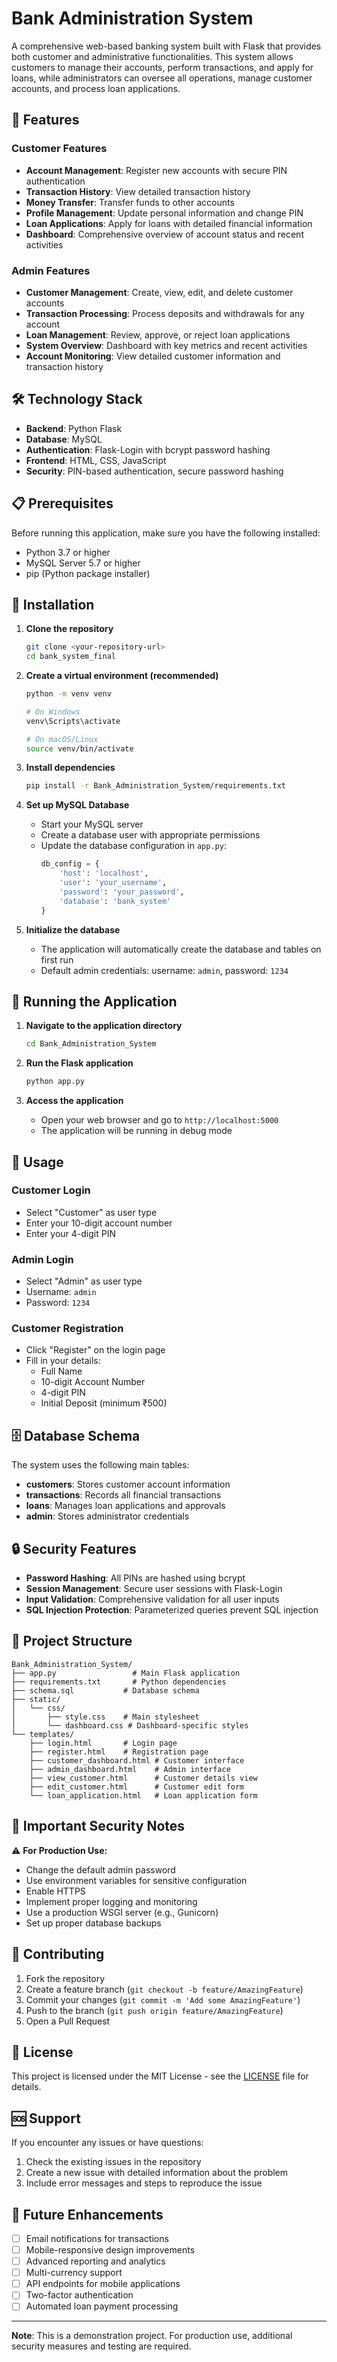 # Bank Administration System

A comprehensive web-based banking system built with Flask that provides both customer and administrative functionalities. This system allows customers to manage their accounts, perform transactions, and apply for loans, while administrators can oversee all operations, manage customer accounts, and process loan applications.

## 🚀 Features

### Customer Features
- **Account Management**: Register new accounts with secure PIN authentication
- **Transaction History**: View detailed transaction history
- **Money Transfer**: Transfer funds to other accounts
- **Profile Management**: Update personal information and change PIN
- **Loan Applications**: Apply for loans with detailed financial information
- **Dashboard**: Comprehensive overview of account status and recent activities

### Admin Features
- **Customer Management**: Create, view, edit, and delete customer accounts
- **Transaction Processing**: Process deposits and withdrawals for any account
- **Loan Management**: Review, approve, or reject loan applications
- **System Overview**: Dashboard with key metrics and recent activities
- **Account Monitoring**: View detailed customer information and transaction history

## 🛠️ Technology Stack

- **Backend**: Python Flask
- **Database**: MySQL
- **Authentication**: Flask-Login with bcrypt password hashing
- **Frontend**: HTML, CSS, JavaScript
- **Security**: PIN-based authentication, secure password hashing

## 📋 Prerequisites

Before running this application, make sure you have the following installed:

- Python 3.7 or higher
- MySQL Server 5.7 or higher
- pip (Python package installer)

## 🔧 Installation

1. **Clone the repository**
   ```bash
   git clone <your-repository-url>
   cd bank_system_final
   ```

2. **Create a virtual environment (recommended)**
   ```bash
   python -m venv venv
   
   # On Windows
   venv\Scripts\activate
   
   # On macOS/Linux
   source venv/bin/activate
   ```

3. **Install dependencies**
   ```bash
   pip install -r Bank_Administration_System/requirements.txt
   ```

4. **Set up MySQL Database**
   - Start your MySQL server
   - Create a database user with appropriate permissions
   - Update the database configuration in `app.py`:
     ```python
     db_config = {
         'host': 'localhost',
         'user': 'your_username',
         'password': 'your_password',
         'database': 'bank_system'
     }
     ```

5. **Initialize the database**
   - The application will automatically create the database and tables on first run
   - Default admin credentials: username: `admin`, password: `1234`

## 🚀 Running the Application

1. **Navigate to the application directory**
   ```bash
   cd Bank_Administration_System
   ```

2. **Run the Flask application**
   ```bash
   python app.py
   ```

3. **Access the application**
   - Open your web browser and go to `http://localhost:5000`
   - The application will be running in debug mode

## 📱 Usage

### Customer Login
- Select "Customer" as user type
- Enter your 10-digit account number
- Enter your 4-digit PIN

### Admin Login
- Select "Admin" as user type
- Username: `admin`
- Password: `1234`

### Customer Registration
- Click "Register" on the login page
- Fill in your details:
  - Full Name
  - 10-digit Account Number
  - 4-digit PIN
  - Initial Deposit (minimum ₹500)

## 🗄️ Database Schema

The system uses the following main tables:

- **customers**: Stores customer account information
- **transactions**: Records all financial transactions
- **loans**: Manages loan applications and approvals
- **admin**: Stores administrator credentials

## 🔒 Security Features

- **Password Hashing**: All PINs are hashed using bcrypt
- **Session Management**: Secure user sessions with Flask-Login
- **Input Validation**: Comprehensive validation for all user inputs
- **SQL Injection Protection**: Parameterized queries prevent SQL injection

## 📁 Project Structure

```
Bank_Administration_System/
├── app.py                 # Main Flask application
├── requirements.txt       # Python dependencies
├── schema.sql           # Database schema
├── static/
│   └── css/
│       ├── style.css    # Main stylesheet
│       └── dashboard.css # Dashboard-specific styles
└── templates/
    ├── login.html       # Login page
    ├── register.html    # Registration page
    ├── customer_dashboard.html # Customer interface
    ├── admin_dashboard.html    # Admin interface
    ├── view_customer.html      # Customer details view
    ├── edit_customer.html      # Customer edit form
    └── loan_application.html   # Loan application form
```

## 🚨 Important Security Notes

⚠️ **For Production Use:**
- Change the default admin password
- Use environment variables for sensitive configuration
- Enable HTTPS
- Implement proper logging and monitoring
- Use a production WSGI server (e.g., Gunicorn)
- Set up proper database backups

## 🤝 Contributing

1. Fork the repository
2. Create a feature branch (`git checkout -b feature/AmazingFeature`)
3. Commit your changes (`git commit -m 'Add some AmazingFeature'`)
4. Push to the branch (`git push origin feature/AmazingFeature`)
5. Open a Pull Request

## 📝 License

This project is licensed under the MIT License - see the [LICENSE](LICENSE) file for details.

## 🆘 Support

If you encounter any issues or have questions:

1. Check the existing issues in the repository
2. Create a new issue with detailed information about the problem
3. Include error messages and steps to reproduce the issue

## 🔮 Future Enhancements

- [ ] Email notifications for transactions
- [ ] Mobile-responsive design improvements
- [ ] Advanced reporting and analytics
- [ ] Multi-currency support
- [ ] API endpoints for mobile applications
- [ ] Two-factor authentication
- [ ] Automated loan payment processing

---

**Note**: This is a demonstration project. For production use, additional security measures and testing are required.

